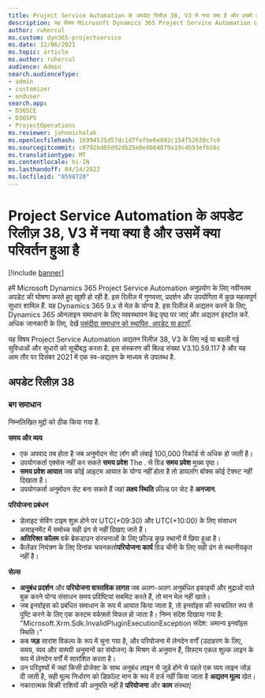 ```yaml
---
title: Project Service Automation के अपडेट रिलीज़ 38, V3 में नया क्या है और उसमें क्या परिवर्तन हुआ है
description: यह विषय Microsoft Dynamics 365 Project Service Automation Update Release 38, V3 में उपलब्ध फ़ीचर और सुधारों को सूचीबद्ध करता है.
author: ruhercul
ms.custom: dyn365-projectservice
ms.date: 12/06/2021
ms.topic: article
ms.author: ruhercul
audience: Admin
search.audienceType:
- admin
- customizer
- enduser
search.app:
- D365CE
- D365PS
- ProjectOperations
ms.reviewer: johnmichalak
ms.openlocfilehash: 16994535d57dc1d7fefbe6e892c154f52638c7c0
ms.sourcegitcommit: c0792bd65d92db25e0e8864879a19c4b93efb10c
ms.translationtype: MT
ms.contentlocale: hi-IN
ms.lasthandoff: 04/14/2022
ms.locfileid: "8598720"
---
```

# <a name="whats-new-or-changed-in-project-service-automation-update-release-38-v3"></a>Project Service Automation के अपडेट रिलीज़ 38, V3 में नया क्या है और उसमें क्या परिवर्तन हुआ है

[!include [banner](../includes/psa-now-project-operations.md)]

हमें Microsoft Dynamics 365 Project Service Automation अनुप्रयोग के लिए नवीनतम अपडेट की घोषणा करते हुए खुशी हो रही है. इस रिलीज़ में गुणवत्ता, प्रदर्शन और उपयोगिता में कुछ महत्वपूर्ण सुधार शामिल हैं. यह Dynamics 365 9.x से मेल के योग्य है. इस रिलीज़ में अद्यतन करने के लिए, Dynamics 365 ऑनलाइन समाधान के लिए व्यवस्थापन केंद्र पृष्ठ पर जाएं और अद्यतन इंस्टॉल करें. अधिक जानकारी के लिए, देखें [पसंदीदा समाधान को स्थापित, अपडेट या हटाएँ](/power-platform/admin/install-remove-preferred-solution).

यह विषय Project Service Automation अद्यतन रिलीज़ 38, V3 के लिए नई या बदली गई सुविधाओं और सुधारों को सूचीबद्ध करता है. इस संस्करण की बिल्ड संख्या V3.10.59.117 है और यह आम तौर पर दिसंबर 2021 में एक स्व-अद्यतन के माध्यम से उपलब्ध है.

## <a name="update-release-38"></a>अपडेट रिलीज़ 38

### <a name="bug-fixes"></a>बग समाधान

निम्नलिखित मुद्दों को ठीक किया गया है.

**समय और व्यय**

- एक अपवाद तब होता है जब अनुमोदन सेट लॉग की लंबाई 100,000 रिकॉर्ड से अधिक हो जाती है।
- उपयोगकर्ता एक्सेस नहीं कर सकते **समय प्रवेश** The . से ग्रिड **समय प्रवेश** मुख्य पृष्ठ।
- **समय प्रवेश आयात** जब कोई आइटम आयात के योग्य नहीं होता है तो डायलॉग बॉक्स कोई टेक्स्ट नहीं दिखाता है।
- उपयोगकर्ता अनुमोदन सेट बना सकते हैं जहां **लक्ष्य स्थिति** फ़ील्ड पर सेट है **अनजान**.

**परियोजना प्रबंधन**

- डेलाइट सेविंग टाइम शुरू होने पर UTC(+09:30) और UTC(+10:00) के लिए संसाधन असाइनमेंट में समोच्च सही ढंग से नहीं दिखाए जाते हैं।
- **अतिरिक्त कॉलम** वर्क ब्रेकडाउन संरचनाओं के लिए फ़ील्ड कुछ स्थानों में छिपा हुआ है।
- कैलेंडर नियंत्रण के लिए दिनांक चयनकर्ता**परियोजना कार्य** ग्रिड चीनी के लिए सही ढंग से स्थानीयकृत नहीं है।

**सेल्स**

- **अनुबंध प्रदर्शन** और **परियोजना वास्तविक लागत** जब अलग-अलग अनुबंधित इकाइयों और मुद्राओं वाले बुक करने योग्य संसाधन समय प्रविष्टियां सबमिट करते हैं, तो मान मेल नहीं खाते।
- जब इनवॉइस को प्रबंधित समाधान के रूप में आयात किया जाता है, तो इनवॉइस की स्वचालित रूप से पुष्टि करने के लिए एक कस्टम वर्कफ़्लो विफल हो जाता है। निम्न संदेश दिखाया गया है: "Microsoft.Xrm.Sdk.InvalidPluginExecutionException संदेश: अमान्य इनवॉइस स्थिति।"
- कब **जड़** सारांश विकल्प के रूप में चुना गया है, और परियोजना में लेनदेन वर्गों (उदाहरण के लिए, समय, व्यय और सामग्री अनुमानों का संयोजन) के मिश्रण से अनुमान हैं, सिस्टम एकल शुल्क लाइन के रूप में लेनदेन वर्गों में सारांशित करता है।
- उन परिदृश्यों में जहां किसी प्रोजेक्ट के साथ अनुबंध लाइन से जुड़े होने से पहले एक व्यय लाइन जोड़ दी जाती है, सही मूल्य निर्धारण को डिफ़ॉल्ट मान के रूप में दर्ज नहीं किया जाता है **अद्यतन मूल्य** खेत।
- नकारात्मक बिक्री राशियों की अनुमति नहीं है **परियोजना** और **काम** संस्थाएं
